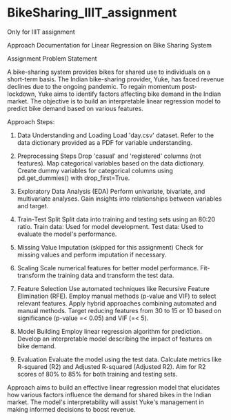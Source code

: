 # BikeSharing_IIIT_assignment
Only for IIIT assignment

Approach Documentation for Linear Regression on Bike Sharing System

Assignment Problem Statement

A bike-sharing system provides bikes for shared use to individuals on a short-term basis. The Indian bike-sharing provider, Yuke, has faced revenue declines due to the ongoing pandemic. To regain momentum post-lockdown, Yuke aims to identify factors affecting bike demand in the Indian market. The objective is to build an interpretable linear regression model to predict bike demand based on various features.

Approach Steps:

1. Data Understanding and Loading
Load 'day.csv' dataset.
Refer to the data dictionary provided as a PDF for variable understanding.

2. Preprocessing Steps
Drop 'casual' and 'registered' columns (not features).
Map categorical variables based on the data dictionary.
Create dummy variables for categorical columns using pd.get_dummies() with drop_first=True.

3. Exploratory Data Analysis (EDA)
Perform univariate, bivariate, and multivariate analyses.
Gain insights into relationships between variables and target.

4. Train-Test Split
Split data into training and testing sets using an 80:20 ratio.
Train data: Used for model development.
Test data: Used to evaluate the model's performance.

5. Missing Value Imputation (skipped for this assignment)
Check for missing values and perform imputation if necessary.

6. Scaling
Scale numerical features for better model performance.
Fit-transform the training data and transform the test data.

7. Feature Selection
Use automated techniques like Recursive Feature Elimination (RFE).
Employ manual methods (p-value and VIF) to select relevant features.
Apply hybrid approaches combining automated and manual methods.
Target reducing features from 30 to 15 or 10 based on significance (p-value =< 0.05) and VIF (=< 5).

8. Model Building
Employ linear regression algorithm for prediction.
Develop an interpretable model describing the impact of features on bike demand.

9. Evaluation
Evaluate the model using the test data.
Calculate metrics like R-squared (R2) and Adjusted R-squared (Adjusted R2).
Aim for R2 scores of 80% to 85% for both training and testing sets.

Approach aims to build an effective linear regression model that elucidates how various factors influence the demand for shared bikes in the Indian market. The model's interpretability will assist Yuke's management in making informed decisions to boost revenue.
